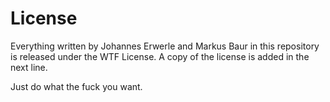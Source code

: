 # License

Everything written by Johannes Erwerle and Markus Baur in this repository is released under the
WTF License.
A copy of the license is added in the next line.


Just do what the fuck you want.
